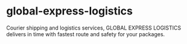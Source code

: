 # global-express-logistics
Courier shipping and logistics services, GLOBAL EXPRESS LOGISTICS delivers in time with fastest route and safety for your packages.
